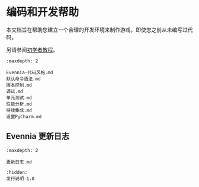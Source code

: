 # 编码和开发帮助

本文档旨在帮助您建立一个合理的开发环境来制作游戏，即使您之前从未编写过代码。

另请参阅[初学者教程](../Howtos/Beginner-Tutorial/Beginner-Tutorial-Overview.md)。

```{toctree}
:maxdepth: 2

Evennia-代码风格.md
默认命令语法.md
版本控制.md
调试.md
单元测试.md
性能分析.md
持续集成.md
设置PyCharm.md
```

## Evennia 更新日志

```{toctree}
:maxdepth: 2

更新日志.md
```

```{toctree}
:hidden:
发行说明-1.0
```
